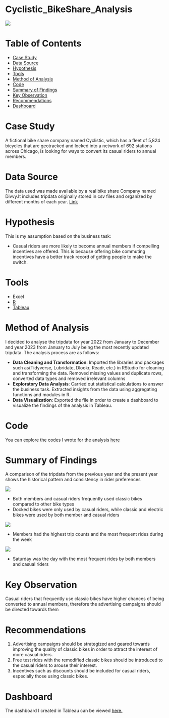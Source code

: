 # Cyclistic_BikeShare_Analysis 
![](Intro_image.jpg)
# Table of Contents
- [Case Study](#case-study)
- [Data Source](#data-source)
- [Hypothesis](#hypothesis)
- [Tools](#tools)
- [Method of Analysis](#method-of-analysis)
- [Code](#code)
- [Summary of Findings](#summary-of-findings)
- [Key Observation](#key-observation)
- [Recommendations](#recommendations)
- [Dashboard](#dashboard)
# Case Study
A fictional bike share company named Cyclistic, which has a fleet of 5,824 bicycles that are geotracked and locked into a network of 692 stations across Chicago, is looking for ways to convert its casual riders to annual members.
# Data Source
The data used was made available by a real bike share Company named Divvy.It includes tripdata originally stored in csv files and organized by different months of each year. [Link](https://divvy-tripdata.s3.amazonaws.com/index.html)
# Hypothesis 
This is my assumption based on the business task:
- Casual riders are more likely to become annual members if compelling incentives are offered. This is because offering bike commuting incentives have a better track record of getting people to make the switch.
# Tools
- Excel
- [R](https://github.com/johyexson/Cyclistic_BikeShare/blob/main/My_Capstone_Project.R)
- [Tableau](https://public.tableau.com/app/profile/joy.johnson5229/viz/Cyclistic_BikeShare_16944692451940/CyclisticBikeShareDashboard)
# Method of Analysis
I decided to analyse the tripdata for year 2022 from January to December and year 2023 from January to July being the most recently updated tripdata. The analysis process are as follows:
- **Data Cleaning and Transformation**:
Imported the libraries and packages such as(Tidyverse, Lubridate, Dlookr, Readr, etc.) in RStudio for cleaning and transforming the data. Removed missing values and duplicate rows, converted data types and removed irrelevant columns
- **Exploratory Data Analysis**:
Carried out statistical calculations to answer the business task. Extracted insights from the data using aggregating functions and modules in R.
- **Data Visualization**:
Exported the file in order to create a dashboard to visualize the findings of the analysis in Tableau.
# Code
You can explore the codes I wrote for the analysis [here](https://github.com/johyexson/Cyclistic_BikeShare/blob/main/My_Capstone_Project.R)
# Summary of Findings
A comparison of the tripdata from the previous year and the present year shows the historical pattern  and consistency in rider preferences

![](Graph_1.png)
- Both members and casual riders frequently used classic bikes compared to other bike types
- Docked bikes were only used by casual riders, while classic and electric bikes were used by both member and casual riders

![](Graph_2.png)
- Members had the highest trip counts and the most frequent rides during the week

![](Graph_3.png)
- Saturday was the day with the most frequent rides by both members and casual riders
# Key Observation
Casual riders that frequently use classic bikes have higher chances of being converted to annual members, therefore the advertising campaigns should be directed towards them
# Recommendations
1. Advertising campaigns should be strategized and geared towards improving the quality of classic bikes in order to attract the interest of more casual riders.
2. Free test rides with the remodified classic bikes should be introduced to the casual riders to arouse their interest.
3. Incentives such as discounts should be included for casual riders, especially those using classic bikes.

# Dashboard
The dashboard I created in Tableau can be viewed [here.](https://public.tableau.com/app/profile/joy.johnson5229/viz/Cyclistic_BikeShare_16944692451940/CyclisticBikeShareDashboard)
